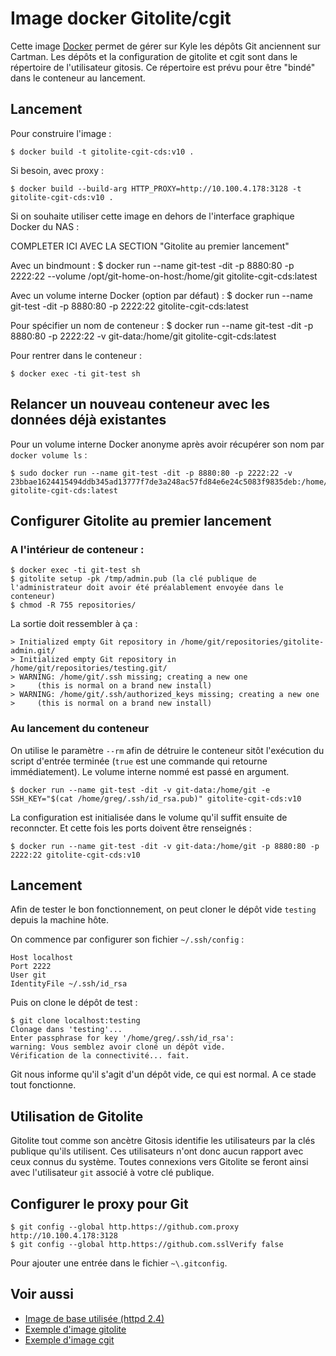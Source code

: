 Image docker Gitolite/cgit
=========================

Cette image [Docker][docker] permet de gérer sur Kyle les dépôts Git anciennent sur Cartman.
Les dépôts et la configuration de gitolite et cgit sont dans le répertoire de l'utilisateur gitosis. Ce répertoire est prévu pour être "bindé" dans le conteneur au lancement. 

## Lancement

Pour construire l'image :

    $ docker build -t gitolite-cgit-cds:v10 .

Si besoin, avec proxy :

    $ docker build --build-arg HTTP_PROXY=http://10.100.4.178:3128 -t gitolite-cgit-cds:v10 .

Si on souhaite utiliser cette image en dehors de l'interface graphique Docker du NAS : 

COMPLETER ICI AVEC LA SECTION "Gitolite au premier lancement"

Avec un bindmount :
    $ docker run --name git-test -dit -p 8880:80 -p 2222:22 --volume /opt/git-home-on-host:/home/git  gitolite-cgit-cds:latest
    
Avec un volume interne Docker (option par défaut) : 
    $ docker run --name git-test -dit -p 8880:80 -p 2222:22 gitolite-cgit-cds:latest
    
Pour spécifier un nom de conteneur :
    $ docker run --name git-test -dit -p 8880:80 -p 2222:22 -v git-data:/home/git gitolite-cgit-cds:latest

Pour rentrer dans le conteneur :

    $ docker exec -ti git-test sh
   

## Relancer un nouveau conteneur avec les données déjà existantes

Pour un volume interne Docker anonyme après avoir récupérer son nom par `docker volume ls` :

    $ sudo docker run --name git-test -dit -p 8880:80 -p 2222:22 -v 23bbae1624415494ddb345ad13777f7de3a248ac57fd84e6e24c5083f9835deb:/home/git gitolite-cgit-cds:latest
    
    
## Configurer Gitolite au premier lancement

### A l'intérieur de conteneur :

    $ docker exec -ti git-test sh
    $ gitolite setup -pk /tmp/admin.pub (la clé publique de l'administrateur doit avoir été préalablement envoyée dans le conteneur)
    $ chmod -R 755 repositories/

La sortie doit ressembler à ça :

    > Initialized empty Git repository in /home/git/repositories/gitolite-admin.git/
    > Initialized empty Git repository in /home/git/repositories/testing.git/
    > WARNING: /home/git/.ssh missing; creating a new one
    >     (this is normal on a brand new install)
    > WARNING: /home/git/.ssh/authorized_keys missing; creating a new one
    >     (this is normal on a brand new install)
    
### Au lancement du conteneur 

On utilise le paramètre `--rm` afin de détruire le conteneur sitôt l'exécution du script d'entrée terminée (`true` est une commande qui retourne immédiatement).
Le volume interne nommé est passé en argument. 

    $ docker run --name git-test -dit -v git-data:/home/git -e SSH_KEY="$(cat /home/greg/.ssh/id_rsa.pub)" gitolite-cgit-cds:v10
    
La configuration est initialisée dans le volume qu'il suffit ensuite de reconncter. Et cette fois les ports doivent être renseignés :

    $ docker run --name git-test -dit -v git-data:/home/git -p 8880:80 -p 2222:22 gitolite-cgit-cds:v10

## Lancement

Afin de tester le bon fonctionnement, on peut cloner le dépôt vide `testing` depuis la machine hôte. 

On commence par configurer son fichier `~/.ssh/config` : 

    Host localhost
    Port 2222
    User git
    IdentityFile ~/.ssh/id_rsa

Puis on clone le dépôt de test :

    $ git clone localhost:testing
    Clonage dans 'testing'...
    Enter passphrase for key '/home/greg/.ssh/id_rsa': 
    warning: Vous semblez avoir cloné un dépôt vide.
    Vérification de la connectivité... fait.

Git nous informe qu'il s'agit d'un dépôt vide, ce qui est normal. A ce stade tout fonctionne.
    

## Utilisation de Gitolite 

Gitolite tout comme son ancètre Gitosis identifie les utilisateurs par la clés publique qu'ils utilisent. Ces utilisateurs n'ont donc aucun rapport avec ceux connus du système. Toutes connexions vers Gitolite se feront ainsi avec l'utilisateur `git` associé à votre clé publique.

## Configurer le proxy pour Git

    $ git config --global http.https://github.com.proxy http://10.100.4.178:3128
    $ git config --global http.https://github.com.sslVerify false
    
Pour ajouter une entrée dans le fichier `~\.gitconfig`.

## Voir aussi

* [Image de base utilisée (httpd 2.4) ](https:https://hub.docker.com/_/httpd)
* [Exemple d'image gitolite](http://github.com/sitaramc/gitolite#adding-users-and-repos)
* [Exemple d'image cgit](https://github.com/invokr/docker-cgit)

[docker]: https://www.docker.com/
